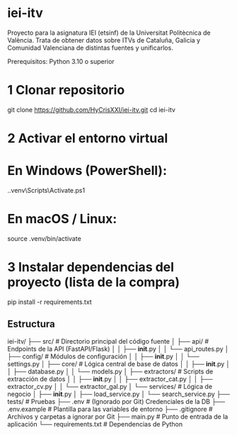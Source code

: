 # iei-itv

Proyecto para la asignatura IEI (etsinf) de la Universitat Politècnica de València.
Trata de obtener datos sobre ITVs de Cataluña, Galicia y Comunidad Valenciana de distintas fuentes y unificarlos.

Prerequisitos: Python 3.10 o superior

# 1 Clonar repositorio
git clone https://github.com/HyCrisXXI/iei-itv.git
cd iei-itv

#  2 Activar el entorno virtual
#   En Windows (PowerShell):
.\.venv\Scripts\Activate.ps1
#   En macOS / Linux:
source .venv/bin/activate

#  3 Instalar dependencias del proyecto (lista de la compra)
pip install -r requirements.txt

## Estructura

iei-itv/
├── src/                          # Directorio principal del código fuente
│   ├── api/                      # Endpoints de la API (FastAPI/Flask)
│   │   ├── __init__.py
│   │   └── api_routes.py
│   ├── config/                   # Módulos de configuración
│   │   ├── __init__.py
│   │   └── settings.py
│   ├── core/                     # Lógica central de base de datos
│   │   ├── __init__.py
│   │   ├── database.py
│   │   └── models.py
│   ├── extractors/               # Scripts de extracción de datos
│   │   ├── __init__.py
│   │   ├── extractor_cat.py
│   │   ├── extractor_cv.py
│   │   └── extractor_gal.py
│   └── services/                 # Lógica de negocio
│       ├── __init__.py
│       ├── load_service.py
│       └── search_service.py
├── tests/                        # Pruebas
├── .env                          # (Ignorado por Git) Credenciales de la DB
├── .env.example                  # Plantilla para las variables de entorno
├── .gitignore                    # Archivos y carpetas a ignorar por Git
├── main.py                       # Punto de entrada de la aplicación
└── requirements.txt              # Dependencias de Python
